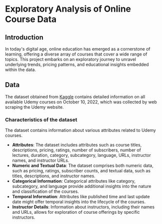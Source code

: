 # Exploratory Analysis of Online Course Data

## Introduction

In today's digital age, online education has emerged as a cornerstone of learning, offering a diverse array of courses that cover a wide range of topics. This project embarks on an exploratory journey to unravel  underlying trends, pricing patterns, and educational insights embedded within the data.

## Data

The dataset obtained from [Kaggle](https://www.kaggle.com/datasets/hossaingh/udemy-courses?select=Course_info.csv) contains detailed information on all available Udemy courses on October 10, 2022, which was collected by web scraping the Udemy website.

### Characteristics of the dataset
The dataset contains information about various attributes related to Udemy courses.
- **Attributes**: The dataset includes attributes such as course titles, descriptions, pricing, ratings, number of subscribers, number of lectures, duration, category, subcategory, language, URLs, instructor names, and instructor URLs.
- **Numeric and Textual Data**: The dataset comprises both numeric data, such as pricing, ratings, subscriber counts, and textual data, such as titles, descriptions, and instructor names.
- **Categorical Information**: Categorical attributes like category, subcategory, and language provide additional insights into the nature and classification of the courses.
- **Temporal Information**: Attributes like published time and last update date might offer temporal insights into the lifecycle of the courses.
- **Instructor Details**: Information about instructors, including their names and URLs, allows for exploration of course offerings by specific instructors.

  

